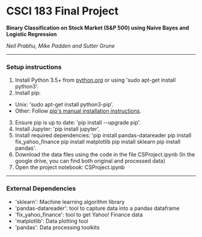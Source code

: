# CSCI 183 Final Project

**Binary Classification on Stock Market (S&P 500) using Naive Bayes and Logistic Regression**

*Neil Prabhu, Mike Padden and Sutter Grune*

***
### Setup instructions
1. Install Python 3.5+ from [python.org](https://www.python.org/downloads/) or using 'sudo apt-get install python3'.
2. Install pip:
 * Unix: 'sudo apt-get install python3-pip'.
 * Other: Follow [pip's manual installation instructions](https://pip.pypa.io/en/stable/installing/).
3. Ensure pip is up to date: 'pip install --upgrade pip'.
4. Install Jupyter: 'pip install jupyter'.
5. Install required dependencies: 'pip install pandas-datareader
                                   pip install fix_yahoo_finance
                                   pip install matplotlib
                                   pip install sklearn
                                   pip install pandas'.
6. Download the data files using the code in the file CSProject.ipynb
   (In the google drive, you can find both original and processed data)
7. Open the project notebook: CSProject.ipynb  
***

### External Dependencies
- 'sklearn': Machine learning algorithm library
- 'pandas-datareader': tool to capture data into a pandas dataframe 
- 'fix_yahoo_finance': tool to get Yahoo! Finance data
- 'matplotlib': Data plotting tool
- 'pandas': Data processing toolkits
 
